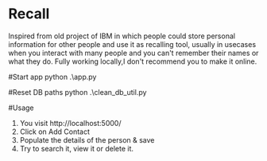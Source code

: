 # Recall
Inspired from old project of IBM in which people could store personal information for other people and use it as recalling tool, usually in usecases when you interact with many people and you can't remember their names or what they do. Fully working locally,I don't recommend you to make it online.

#Start app
python .\app.py

#Reset DB paths
python .\clean_db_util.py

#Usage
1. You visit http://localhost:5000/
2. Click on Add Contact
3. Populate the details of the person & save
4. Try to search it, view it or delete it.
